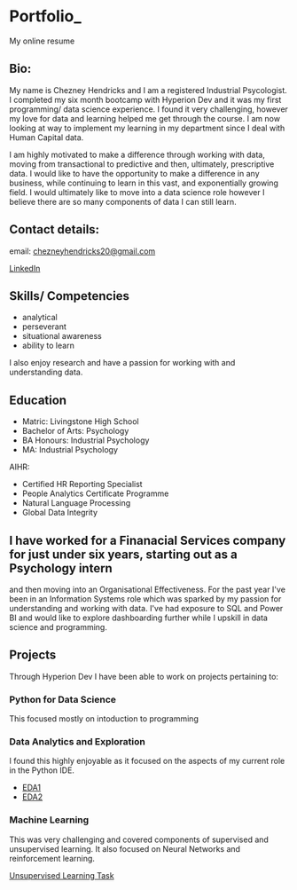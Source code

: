# Portfolio_

My online resume

## Bio:
My name is Chezney Hendricks and I am a registered Industrial Psycologist.
I completed my six month bootcamp with Hyperion Dev and it was my first programming/
data science experience. I found it very challenging, however my love for data and learning
helped me get through the course. I am now looking at way to implement my learning in my department 
since I deal with Human Capital data.

I am highly motivated to make a difference through working with data, moving from transactional to predictive 
and then, ultimately, prescriptive data. I would like to have the opportunity to make a difference in any business,
while continuing to learn in this vast, and exponentially growing field. I would ultimately like to move into a data science
role however I believe there are so many components of data I can still learn.

## Contact details:
email: chezneyhendricks20@gmail.com

[LinkedIn](https://www.linkedin.com/in/chezney-ross-hendricks-22a44a100)

## Skills/ Competencies
- analytical
- perseverant
- situational awareness
- ability to learn

I also enjoy research and have a passion for working with and understanding data.

## Education
- Matric: Livingstone High School
- Bachelor of Arts: Psychology
- BA Honours: Industrial Psychology
- MA: Industrial Psychology

AIHR:
- Certified HR Reporting Specialist
- People Analytics Certificate Programme
- Natural Language Processing
- Global Data Integrity

## I have worked for a Finanacial Services company for just under six years, starting out as a Psychology intern
and then moving into an Organisational Effectiveness. For the past year I've been in an Information Systems role 
which was sparked by my passion for understanding and working with data. I've had exposure to SQL and Power BI and 
would like to explore dashboarding further while I upskill in data science and programming.

## Projects

Through Hyperion Dev I have been able to work on projects pertaining to:
### Python for Data Science
This focused mostly on intoduction to programming
 
### Data Analytics and Exploration
I found this highly enjoyable as it focused on the aspects of my current role in the Python IDE.

- [EDA1](https://github.com/chez801/Capstone_III.git)
- [EDA2](https://github.com/chez801/Captsone_II.git)


### Machine Learning
This was very challenging and covered components of supervised and unsupervised learning.
It also focused on Neural Networks and reinforcement learning.

[Unsupervised Learning Task](https://github.com/chez801/Level3Capst_2.git)
